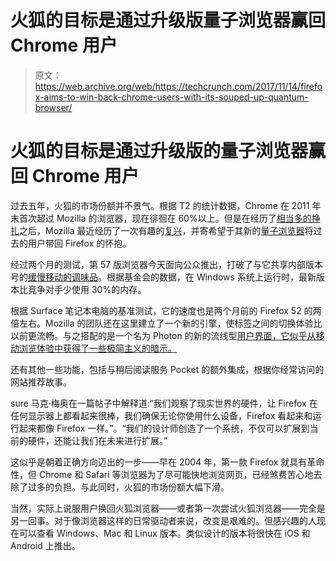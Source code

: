 # 火狐的目标是通过升级版量子浏览器赢回 Chrome 用户

> 原文：<https://web.archive.org/web/https://techcrunch.com/2017/11/14/firefox-aims-to-win-back-chrome-users-with-its-souped-up-quantum-browser/>

# 火狐的目标是通过升级版的量子浏览器赢回 Chrome 用户

过去五年，火狐的市场份额并不景气。根据 T2 的统计数据，Chrome 在 2011 年末首次超过 Mozilla 的浏览器，现在徘徊在 60%以上。但是在经历了[相当多的挣扎](https://web.archive.org/web/20230307142250/https://techcrunch.com/2017/02/02/mozilla-layoffs/)之后，Mozilla 最近经历了一次有趣的[复兴](https://web.archive.org/web/20230307142250/https://techcrunch.com/2017/09/29/its-time-to-give-firefox-another-chance/)，并寄希望于其新的[量子浏览器](https://web.archive.org/web/20230307142250/https://blog.mozilla.org/blog/2017/11/14/introducing-firefox-quantum/)将过去的用户带回 Firefox 的怀抱。

经过两个月的测试，第 57 版浏览器今天面向公众推出，打破了与它共享内部版本号的[缓慢移动的调味品](https://web.archive.org/web/20230307142250/https://en.wikipedia.org/wiki/Heinz_Tomato_Ketchup)。根据基金会的数据，在 Windows 系统上运行时，最新版本比竞争对手少使用 30%的内存。

根据 Surface 笔记本电脑的基准测试，它的速度也是两个月前的 Firefox 52 的两倍左右。Mozilla 的团队还在这里建立了一个新的引擎，使标签之间的切换体验比以前更流畅。与之搭配的是一个名为 Photon 的新的流线型[用户界面，它似乎从移动浏览体验中获得了一些极简主义的暗示。](https://web.archive.org/web/20230307142250/http://design.firefox.com/photon/welcome.html)

还有其他一些功能，包括与稍后阅读服务 Pocket 的额外集成，根据你经常访问的网站推荐故事。

sure 马克·梅奥在一篇帖子中解释道:“我们观察了现实世界的硬件，让 Firefox 在任何显示器上都看起来很棒，我们确保无论你使用什么设备，Firefox 看起来和运行起来都像 Firefox 一样。”。“我们的设计师创造了一个系统，不仅可以扩展到当前的硬件，还能让我们在未来进行扩展。”

这似乎是朝着正确方向迈出的一步——早在 2004 年，第一款 Firefox 就具有革命性，但 Chrome 和 Safari 等浏览器为了尽可能快地浏览网页，已经煞费苦心地去除了过多的负担。与此同时，火狐的市场份额大幅下滑。

当然，实际上说服用户换回火狐浏览器——或者第一次尝试火狐浏览器——完全是另一回事。对于像浏览器这样的日常驱动者来说，改变是艰难的。但感兴趣的人现在可以查看 Windows、Mac 和 Linux 版本。类似设计的版本将很快在 iOS 和 Android 上推出。